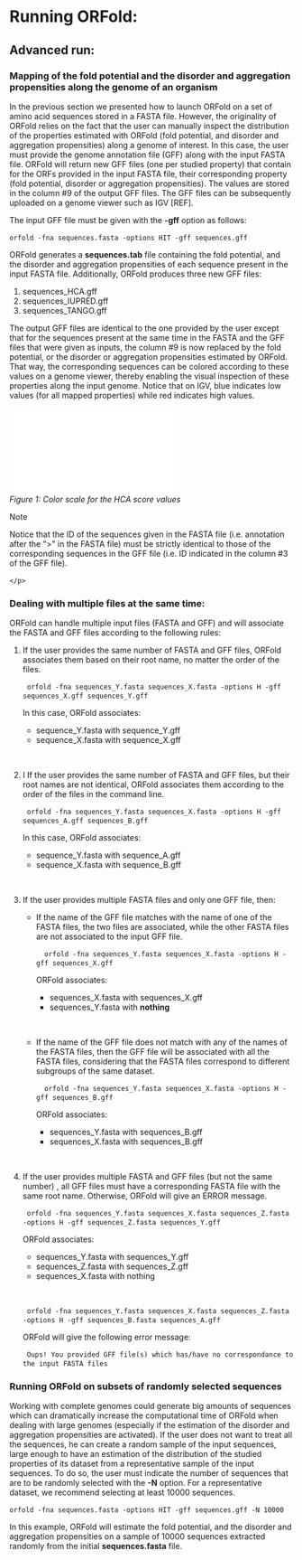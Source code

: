 # Running ORFold:

## Advanced run:

### Mapping of the fold potential and the disorder and aggregation propensities along the genome of an organism

In the previous section we presented how to launch ORFold on a set
of amino acid sequences stored in a FASTA file. However, 
the originality of ORFold relies on the fact that the user can manually 
inspect the distribution of the properties estimated with ORFold (fold potential,
and disorder and aggregation propensities) along a genome of interest. 
In this case, the user must provide the genome annotation file (GFF) along with 
the input FASTA file. ORFold will return new GFF files (one per studied property)
that contain for the ORFs provided in the input FASTA file, their corresponding 
property (fold potential, disorder or aggregation propensities). The 
values are stored in the column #9 of the output GFF files. The GFF files can be subsequently
uploaded on a genome viewer such as IGV [REF].

The input GFF file must be given with the **-gff** option as follows:

```{}
orfold -fna sequences.fasta -options HIT -gff sequences.gff 
```

ORFold generates a **sequences.tab** file containing the fold potential, and the 
disorder and aggregation propensities of each sequence present in the input FASTA file.
Additionally, ORFold produces three new GFF files:

 1. sequences_HCA.gff
 2. sequences_IUPRED.gff
 3. sequences_TANGO.gff

The output GFF files are identical to the one provided by the user except that for the sequences present
at the same time in the FASTA and the GFF files that were given as inputs, the column #9
is now replaced by the fold potential, or the disorder or aggregation propensities estimated by ORFold.
That way, the corresponding sequences can be colored according to these values on
a genome viewer, thereby enabling the visual inspection of these properties along
the input genome. Notice that on IGV, blue indicates low values (for all mapped properties) 
while red indicates high values. 

 ![HCA Scale](./img/mapping/Scale.pdf)<br>
<em>Figure 1: Color scale for the HCA score values 
</em>

<div class="admonition note">
    <p class="first admonition-title">
        Note
    </p>
    <p class="last">

Notice that the ID 
of the sequences given in the FASTA file (i.e. annotation after the ">" in 
the FASTA file) must be strictly identical to those of the corresponding sequences 
in the GFF file (i.e. ID indicated in the column #3 of the GFF file).  
         
    </p>
</div>

### Dealing with multiple files at the same time:

ORFold can handle multiple input files (FASTA and GFF) and will associate 
the FASTA and GFF files according to the following rules:

1. If the user provides the same number of FASTA and GFF files, ORFold associates them 
   based on their root name, no matter the order of the files.

		orfold -fna sequences_Y.fasta sequences_X.fasta -options H -gff sequences_X.gff sequences_Y.gff
	
	In this case, ORFold associates:

	* sequence_Y.fasta with sequence_Y.gff
	* sequence_X.fasta with sequence_X.gff 
	
	&nbsp;
	

2. I If the user provides the same number of FASTA and GFF files,
   but their root names are not identical, ORFold associates them 
   according to the order of the files in the command line.

		orfold -fna sequences_Y.fasta sequences_X.fasta -options H -gff sequences_A.gff sequences_B.gff

	In this case, ORFold associates:

	* sequence_Y.fasta with sequence_A.gff
	* sequence_X.fasta with sequence_B.gff

	&nbsp;

3. If the user provides multiple FASTA files and only one GFF file, then:

	* If the name of the GFF file matches with the name of one of the FASTA files,
	  the two files are associated, while the other FASTA files are not associated
	  to the input GFF file.
		
			orfold -fna sequences_Y.fasta sequences_X.fasta -options H -gff sequences_X.gff

		ORFold associates:
	
		* sequences_X.fasta with sequences_X.gff
		* sequences_Y.fasta with **nothing**
		
		&nbsp;

	* If the name of the GFF file does not match with any of the names of 
	  the FASTA files, then the GFF file will be associated with all the FASTA
	  files, considering that the FASTA files correspond to different 
	  subgroups of the same dataset.
			
			orfold -fna sequences_Y.fasta sequences_X.fasta -options H -gff sequences_B.gff

		ORFold associates:

		* sequences_Y.fasta with sequences_B.gff
		* sequences_X.fasta with sequences_B.gff
		
		&nbsp;

4. If the user provides multiple FASTA and GFF files (but not the same number)
   , all GFF files must have a corresponding FASTA file with the same root name. 
   Otherwise, ORFold will give an ERROR message. 

		orfold -fna sequences_Y.fasta sequences_X.fasta sequences_Z.fasta -options H -gff sequences_Z.fasta sequences_Y.gff

	ORFold associates:

	* sequences_Y.fasta with sequences_Y.gff
	* sequences_Z.fasta with sequences_Z.gff
	* sequences_X.fasta with nothing
	
	&nbsp;

		orfold -fna sequences_Y.fasta sequences_X.fasta sequences_Z.fasta -options H -gff sequences_B.fasta sequences_A.gff

	ORFold will give the following error message:
		
		Oups! You provided GFF file(s) which has/have no correspondance to the input FASTA files

###  Running ORFold on subsets of randomly selected sequences 
Working with complete genomes could generate big amounts of sequences 
which can dramatically increase the computational time of ORFold when dealing with
large genomes (especially if the estimation of the disorder and aggregation propensities are
activated). If the user does not want to treat all 
the sequences, he can create a random sample of the input sequences, large enough
 to have an estimation of the distribution of the studied properties of its 
dataset from a representative sample of the input sequences. To do so, 
the user must indicate the number of sequences that are to be randomly selected
with the **-N** option. For a representative dataset, we recommend selecting at least
10000 sequences.

	orfold -fna sequences.fasta -options HIT -gff sequences.gff -N 10000

In this example, ORFold will estimate the fold potential, and the disorder and 
aggregation propensities on a sample of 10000 sequences extracted randomly 
from the initial **sequences.fasta** file.    



